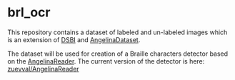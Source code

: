 # brl_ocr

This repository contains a dataset of labeled and un-labeled images
which is an extension of [DSBI](https://github.com/yeluo1994/DSBI) and [AngelinaDataset](https://github.com/IlyaOvodov/AngelinaDataset).

The dataset will be used for creation of a Braille characters detector based on the [AngelinaReader](https://github.com/IlyaOvodov/AngelinaReader).
The current version of the detector is here: [zuevval/AngelinaReader](https://github.com/zuevval/AngelinaReader)

